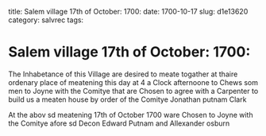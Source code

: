 title: Salem village 17th of October: 1700:
date: 1700-10-17
slug: d1e13620
category: salvrec
tags: 


<div markdown class="doc" id="d1e13620">


# Salem village 17th of October: 1700:

The Inhabetance of this Village are desired to meate togather at thaire ordenary place of meatening this day at 4 a Clock afternoone to Chews som men to Joyne with the Comitye that are Chosen to agree with a Carpenter to build us a meaten house by order of the Comitye Jonathan putnam Clark

At the abov sd meatening 17th of October 1700 ware Chosen to Joyne with the Comitye afore sd Decon Edward Putnam and Allexander osburn
</div>